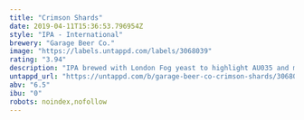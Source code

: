 ```yaml
---
title: "Crimson Shards"
date: 2019-04-11T15:36:53.796954Z
style: "IPA - International"
brewery: "Garage Beer Co."
image: "https://labels.untappd.com/labels/3068039"
rating: "3.94"
description: "IPA brewed with London Fog yeast to highlight AU035 and mosaic hops in collaboration with Magic Rock."
untappd_url: "https://untappd.com/b/garage-beer-co-crimson-shards/3068039"
abv: "6.5"
ibu: "0"
robots: noindex,nofollow
---
```


